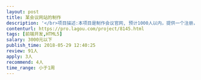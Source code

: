 ```yaml
---                
layout: post       
title: 某会议网站的制作           
description: '</br>项目描述:本项目是制作会议官网, 预计1000人以内，提供一个注册，登录，文件上传，交费的网页平台，我们提供文字，图片，要求完成其它网页设计，链接网页不超过十页， 需要符合国人的审美，不能粗制滥造，力求简洁大方，稳定可靠。</br>功能点:注册，登录，文件上传，在线浏览，在线缴费</br>人员要求:白天沟通，周末可加班，态度好，沟通能力强</br>'     
contenturl: https://pro.lagou.com/project/8145.html      
tags: [前端开发,HTML5]            
salary: 3000元以下          
publish_time: 2018-05-29 12:40:25         
review: 91人                   
apply: 3人                   
recommend: 4人                   
time_range: 小于1周              
---                 
```

